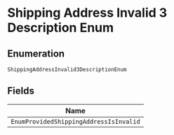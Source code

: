 
# Shipping Address Invalid 3 Description Enum

## Enumeration

`ShippingAddressInvalid3DescriptionEnum`

## Fields

| Name |
|  --- |
| `EnumProvidedShippingAddressIsInvalid` |

